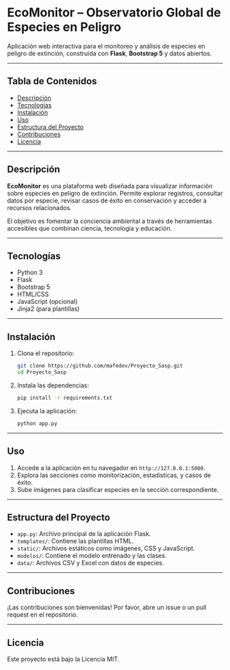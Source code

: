 # EcoMonitor – Observatorio Global de Especies en Peligro

Aplicación web interactiva para el monitoreo y análisis de especies en peligro de extinción, construida con **Flask**, **Bootstrap 5** y datos abiertos.

---

## Tabla de Contenidos

- [Descripción](#descripción)  
- [Tecnologías](#tecnologías)  
- [Instalación](#instalación)  
- [Uso](#uso)  
- [Estructura del Proyecto](#estructura-del-proyecto)  
- [Contribuciones](#contribuciones)  
- [Licencia](#licencia)

---

## Descripción

**EcoMonitor** es una plataforma web diseñada para visualizar información sobre especies en peligro de extinción. Permite explorar registros, consultar datos por especie, revisar casos de éxito en conservación y acceder a recursos relacionados.

El objetivo es fomentar la conciencia ambiental a través de herramientas accesibles que combinan ciencia, tecnología y educación.

---

## Tecnologías

- Python 3  
- Flask  
- Bootstrap 5  
- HTML/CSS  
- JavaScript (opcional)  
- Jinja2 (para plantillas)  

---

## Instalación

1. Clona el repositorio:

   ```bash
   git clone https://github.com/mafedev/Proyecto_Sasp.git
   cd Proyecto_Sasp
   ```

2. Instala las dependencias:

   ```bash
   pip install -r requirements.txt
   ```

3. Ejecuta la aplicación:

   ```bash
   python app.py
   ```

---

## Uso

1. Accede a la aplicación en tu navegador en `http://127.0.0.1:5000`.
2. Explora las secciones como monitorización, estadísticas, y casos de éxito.
3. Sube imágenes para clasificar especies en la sección correspondiente.

---

## Estructura del Proyecto

- `app.py`: Archivo principal de la aplicación Flask.
- `templates/`: Contiene las plantillas HTML.
- `static/`: Archivos estáticos como imágenes, CSS y JavaScript.
- `modelos/`: Contiene el modelo entrenado y las clases.
- `data/`: Archivos CSV y Excel con datos de especies.

---

## Contribuciones

¡Las contribuciones son bienvenidas! Por favor, abre un issue o un pull request en el repositorio.

---

## Licencia

Este proyecto está bajo la Licencia MIT.